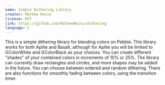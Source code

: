```yaml
---
name: Simple Dithering Library
creator: Mathew Reiss
license: MIT
link: https://github.com/MathewReiss/dithering
language: C
---
```

This is a simple dithering library for blending colors on Pebble. This library works for both Aplite and Basalt, although for Aplite you will be limited to GColorWhite and GColorBlack as your choices. You can create different "shades" of your combined colors in increments of 10% or 25%. The library can currently draw rectangles and circles, and more shapes may be added in the future. You can choose between ordered and random dithering. There are also functions for smoothly fading between colors, using the transition timer.
